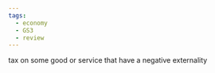 ```yaml
---
tags:
  - economy
  - GS3
  - review
---
```

tax on some good or service that have a negative externality
